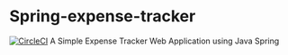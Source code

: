 # Spring-expense-tracker
[![CircleCI](https://circleci.com/gh/renjithr23/Spring-expense-tracker.svg?style=svg)](https://circleci.com/gh/renjithr23/Spring-expense-tracker)
A Simple Expense Tracker Web Application using Java Spring 
